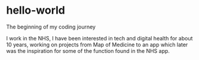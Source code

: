 # hello-world
The beginning of my coding journey 

I work in the NHS, I have been interested in tech and digital health for about 10 years, working on projects from Map of Medicine to an app which later was the inspiration for some of the function found in the NHS app.
